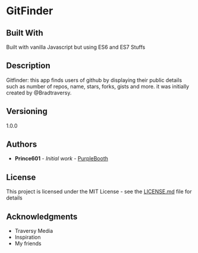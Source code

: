 # GitFinder

## Built With

Built with vanilla Javascript but using ES6 and ES7 Stuffs

## Description

Gitfinder: this app finds users of github by displaying their public details such as number of repos, name, stars, forks, gists and more.
it was initially created by @Bradtraversy.

## Versioning

1.0.0

## Authors

- **Prince601** - _Initial work_ - [PurpleBooth](https://github.com/PurpleBooth)

## License

This project is licensed under the MIT License - see the [LICENSE.md](LICENSE.md) file for details

## Acknowledgments

- Traversy Media
- Inspiration
- My friends
